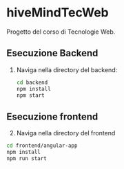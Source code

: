 # hiveMindTecWeb
Progetto del corso di Tecnologie Web.


## Esecuzione Backend

1. Naviga nella directory del backend:
   ```bash
   cd backend
   npm install
   npm start

   
## Esecuzione frontend
 2. Naviga nella directory del frontend
   ```bash 
   cd frontend/angular-app
   npm install
   npm run start
   
